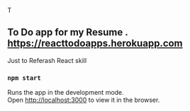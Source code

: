 
T
## To Do app for my Resume .  https://reacttodoapps.herokuapp.com

Just to Referash React skill

### `npm start`

Runs the app in the development mode.<br>
Open [http://localhost:3000](http://localhost:3000) to view it in the browser.



